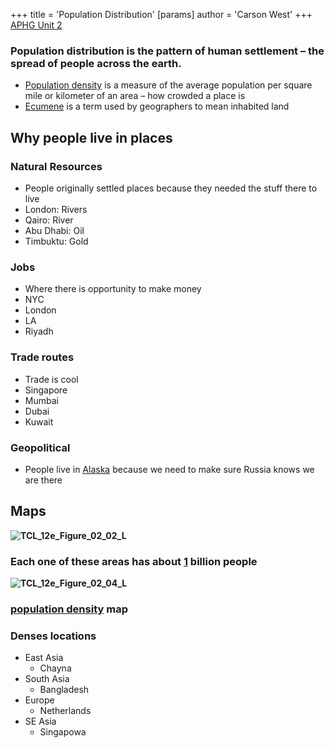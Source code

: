 +++
 title = 'Population Distribution'
[params]
	author = 'Carson West'
+++
 [APHG Unit 2](./../aphg-unit-2/)
 
### Population distribution is the pattern of human settlement – the spread of people across the earth.

- [Population density](./../population-density/) is a measure of the average population per square mile or kilometer of an area – how crowded a place is
- [Ecumene](./../ecumene/) is a term used by geographers to mean inhabited land
## Why people live in places
### Natural Resources
- People originally settled places because they needed the stuff there to live
- London: Rivers
- Qairo: River
- Abu Dhabi: Oil
- Timbuktu: Gold
### Jobs
- Where there is opportunity to make money
- NYC
- London
- LA
- Riyadh
### Trade routes
- Trade is cool
- Singapore
- Mumbai
- Dubai
- Kuwait
### Geopolitical
- People live in [Alaska](./../alaska/) because we need to make sure Russia knows we are there




## Maps
**![TCL_12e_Figure_02_02_L](https://lh7-rt.googleusercontent.com/slidesz/AGV_vUccNOtJwISgnv0khZ-BiBlyfL3ClVlUVWLcvt5EEAOZCuoARp06ekTnI91X-1dYGgcEtXimGKfB929oayd1zv5VXPajStfQ5q7ct5ZSMeD8JPclMBvl5nZdcyZMvAivDEEEUGZQc9HYa9EeX1k7exyD_QtW4D_dukatfQ=s2048?key=B659LZ_lNi3daDyxDVX5ew)**
### Each one of these areas has about [1](./../1/) billion people

**![TCL_12e_Figure_02_04_L](https://lh7-rt.googleusercontent.com/slidesz/AGV_vUcz3zP5g_8vZGTKwhAIgVDM9MDNWkr2I_Nobqaa9yMCrVHNrWJf6809DZ2gKgc-vKKbkrpx9D1s8ShVkaitO0EG0fOGaFSi9yBNKxwT4qXLLr6SuapbAOtPBLxow-hia8ewAe3XHERnAB-rLDsa_SD4Pd7Ebk6Dp76_Rj4=s2048?key=B659LZ_lNi3daDyxDVX5ew)**
### [population density](./../population-density/) map
### Denses locations
- East Asia
	- Chayna
- South Asia
	- Bangladesh
- Europe
	- Netherlands
- SE Asia
	- Singapowa